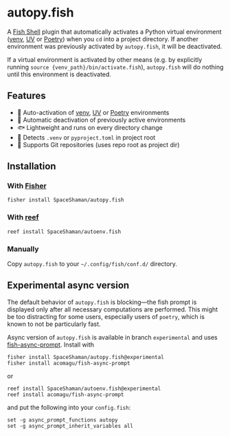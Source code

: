 # autopy.fish

A [Fish Shell](https://fishshell.com/) plugin that automatically activates a Python virtual environment ([venv](https://docs.python.org/3/library/venv.html), [UV](https://docs.astral.sh/uv/) or [Poetry](https://python-poetry.org/)) when you `cd` into a project directory. If another environment was previously activated by `autopy.fish`, it will be deactivated.

If a virtual environment is activated by other means (e.g. by explicitly running `source {venv_path}/bin/activate.fish`), `autopy.fish` will do nothing until this environment is deactivated.

## Features

- 🔁 Auto-activation of [venv](https://docs.python.org/3/library/venv.html), [UV](https://docs.astral.sh/uv/) or [Poetry](https://python-poetry.org/) environments
- 🔻 Automatic deactivation of previously active environments
- 🐟 Lightweight and runs on every directory change
- 🧠 Detects `.venv` or `pyproject.toml` in project root
- 🐙 Supports Git repositories (uses repo root as project dir)

## Installation

### With [Fisher](https://github.com/jorgebucaran/fisher)

```fish
fisher install SpaceShaman/autopy.fish
```

### With [reef](https://github.com/danielb2/reef)

```fish
reef install SpaceShaman/autoenv.fish
```

### Manually

Copy `autopy.fish` to your `~/.config/fish/conf.d/` directory.

## Experimental async version

The default behavior of `autopy.fish` is blocking—the fish prompt is displayed only after all necessary computations are performed. This might be too distracting for some users, especially users of `poetry`, which is known to not be particularly fast.

Async version of `autopy.fish` is available in branch `experimental` and uses [fish-async-prompt](https://github.com/acomagu/fish-async-prompt). Install with

```fish
fisher install SpaceShaman/autopy.fish@experimental
fisher install acomagu/fish-async-prompt
```

or

```fish
reef install SpaceShaman/autoenv.fish@experimental
reef install acomagu/fish-async-prompt
```

and put the following into your `config.fish`:

```fish
set -g async_prompt_functions autopy
set -g async_prompt_inherit_variables all
```
